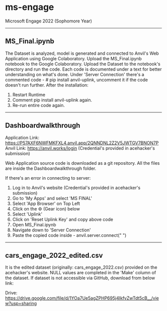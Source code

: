# ms-engage
Microsoft Engage 2022 (Sophomore Year)


----------------
MS_Final.ipynb
----------------

The Dataset is analyzed, model is generated and connected to Anvil's Web Application using Google Colaboratory.
Upload the MS_Final.ipynb notebook to the Google Colaboratory. Upload the Dataset to the notebook's directory and run the code.
Each code is documented under a text for better understanding on what's done.
Under 'Server Connection' there's a commented code - # pip install anvil-uplink, uncomment it if the code doesn't run further. After the installation:
  1. Restart Runtime
  2. Comment pip install anvil-uplink again.
  3. Re-run entire code again.
 
----------------
Dashboardwalkthrough
----------------

Application Link: https://P57AXF6NWFMKFXL4.anvil.app/2QNNDNL2Z2V5JWTGV7BNON7P
Anvil Link: https://anvil.works/login
      (Credential's provided in acehacker's submission)

Web Application source code is downloaded as a git repository. All the files are inside the Dashboardwalkthrough folder.

If there's an error in connecting to server:
  1. Log in to Anvil's website (Credential's provided in acehacker's submission)
  2. Go to 'My Apps' and select 'MS FINAL'
  3. Select 'App Browser' on Top Left
  4. Click on the ⚙ (Gear icon) below
  5. Select 'Uplink' 
  6. Click on 'Reset Uplink Key' and copy above code
  7. Open MS_Final.ipynb 
  8. Navigate down to 'Server Connection'
  9. Paste the copied code inside - anvil.server.connect(" ")  

----------------
cars_engage_2022_edited.csv
----------------

It is the edited dataset (originally: cars_engage_2022.csv) provided on the acehacker's website. NULL values are completed in the 'Make' column of the dataset.
If dataset is not accessible via GitHub, download from below link:

Drive: https://drive.google.com/file/d/1YOa7Ue5agZPHP695j4IkfvZwTdt5cB__/view?usp=sharing
